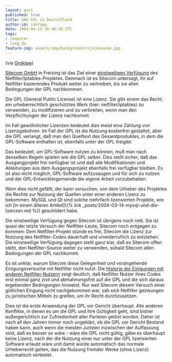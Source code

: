 ```yaml
---
layout: post
published: true
title: GNU GPL in Deutschland
author-id: isotopp
date: 2004-04-15 16:48:20 UTC
tags:
- computer
- lang_de
feature-img: assets/img/background/rijksmuseum.jpg
---
```

(via [Groklaw](http://www.groklaw.net/article.php?story=20040415115414858))

[Sitecom GmbH](http://www.sitecom.com/) in Freising ist das Ziel einer 
[einstweiligen Verfügung](http://www.netfilter.org/news/2004-04-15-sitecom-gpl.html) des
Netfilter/Iptables-Projektes. Demnach ist es Sitecom untersagt, ihr auf
Netfilter basierendes Produkt weiter zu vertreiben, bis sie allen
Bedingungen der GPL nachkommen.

Die GPL (General Public License) ist eine Lizenz. Sie gibt einem das Recht,
ein urheberrechtlich geschütztes Werk (hier: netfilter/iptables) zu
verwenden, zu modifizieren und zu verbreiten, wenn man den Verpflichtungen
der Lizenz nachkommt. 

Im Fall gewöhnlicher Lizenzen bedeutet dies meist eine Zahlung von
Lizenzgebühren. Im Fall der GPL ist die Nutzung kostenfrei gestattet, aber
die GPL verlangt, daß man den Quelltext des Gesamtproduktes, in dem die
GPL-Software enthalten ist, ebenfalls unter der GPL freigibt.

Das bedeutet, um GPL-Software nutzen zu können, muß man nach denselben
Regeln spielen wie die GPL selber. Dies stellt sicher, daß das
Ausgangprojekt frei verfügbar ist und daß alle Modifikationen und
Ableitungen aus dem Ausgangsprojekt ebenfalls frei verfügbar bleiben. Es ist
also nicht möglich, GPL-Software aufzusaugen und für sich zu nutzen und der
GPL-Entwicklergemeinde die eigene Arbeit vorzubehalten.

Wem dies nicht gefällt, der kann versuchen, von dem Urheber des Projektes
die Rechte zur Nutzung der Quellen unter einer anderen Lizenz zu bekommen.
MySQL und Qt sind solche mehrfach lizensierten Projekte, wie ich
[in einem älteren Artikel]({% link _posts/2004-03-14-mysql-und-die-lizenzen.md %})
geschildert habe.

Die einstweilige Verfügung gegen Sitecom ist übrigens noch nett. Sie ist
quasi der letzte Versuch der Netfilter-Leute, Sitecom noch entgegen zu
kommen: Dem Netfilter-Projekt stünde es frei, Sitecom die Lizenz zur Nutzung
des Netfilter-Codes dauerhaft und unwiderruflich zu entziehen. Die
einstweilige Verfügung dagegen stellt ganz klar, daß es Sitecom offen steht,
den Netfilter-Source weiter zu verwenden, sobald Sitecom allen Bedingungen
der GPL nachkommt.

Es ist unklar, warum Sitecom diese Gelegenheit und vorangehende
Einigungsversuche mit Netfilter nicht nutzt. Die
[Historie der Einigungen mit anderen Netfilter-Nutzern](http://www.netfilter.org/news.html) 
zeigt deutlich, daß
Netfilter Nutzer ihres Codes erst einmal ganz zivil und abmahnungsfrei auf
die GPL und die sich daraus ergebenden Bedingungen hinweist. Nur weil
Sitecom diesem Versuch einer gütlichen Eingung nicht nachgekommen war, sah
sich Netfilter gezwungen zu juristischen Mitteln zu greifen, um ihr Recht
durchzusetzen.

Dies ist die erste Anwendung der GPL vor Gericht überhaupt. Alle anderen
Konflikte, in denen es um die GPL und ihre Gültigkeit geht, sind bisher
außergerichtlich zur Zufriedenheit aller Parteien gelöst worden. Daher ist
nach all den Jahren immer noch ungeklärt, ob die GPL vor Gericht Bestand
haben kann, auch wenn die meisten Juristen inzwischen der Auffassung sind,
daß es besser so wäre - wäre die GPL nicht gültig, gäbe es überhaupt keine
Lizenz, nach der die Nutzung einer nur unter der GPL lizensierten Software
erlaubt wäre und damit würde automatisch das normale Urheberrecht gelten,
das die Nutzung fremder Werke (ohne Lizenz) automatisch verbietet.
